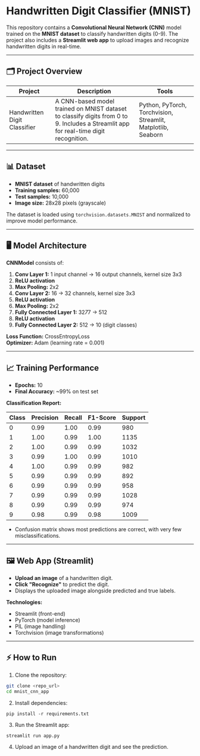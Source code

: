 # Handwritten Digit Classifier (MNIST)

This repository contains a **Convolutional Neural Network (CNN)** model trained on the **MNIST dataset** to classify handwritten digits (0-9). The project also includes a **Streamlit web app** to upload images and recognize handwritten digits in real-time.  

---

## 🗂️ Project Overview

| Project | Description | Tools |
|---------|-------------|-------|
| Handwritten Digit Classifier | A CNN-based model trained on MNIST dataset to classify digits from 0 to 9. Includes a Streamlit app for real-time digit recognition. | Python, PyTorch, Torchvision, Streamlit, Matplotlib, Seaborn |

---

## 📊 Dataset

- **MNIST dataset** of handwritten digits
- **Training samples:** 60,000  
- **Test samples:** 10,000  
- **Image size:** 28x28 pixels (grayscale)  

The dataset is loaded using `torchvision.datasets.MNIST` and normalized to improve model performance.

---

## 🖥️ Model Architecture

**CNNModel** consists of:  

1. **Conv Layer 1:** 1 input channel → 16 output channels, kernel size 3x3  
2. **ReLU activation**  
3. **Max Pooling:** 2x2  
4. **Conv Layer 2:** 16 → 32 channels, kernel size 3x3  
5. **ReLU activation**  
6. **Max Pooling:** 2x2  
7. **Fully Connected Layer 1:** 32*7*7 → 512  
8. **ReLU activation**  
9. **Fully Connected Layer 2:** 512 → 10 (digit classes)  

**Loss Function:** CrossEntropyLoss  
**Optimizer:** Adam (learning rate = 0.001)  

---

## 📈 Training Performance

- **Epochs:** 10  
- **Final Accuracy:** ~99% on test set  

**Classification Report:**

| Class | Precision | Recall | F1-Score | Support |
|-------|-----------|--------|----------|---------|
| 0 | 0.99 | 1.00 | 0.99 | 980 |
| 1 | 1.00 | 0.99 | 1.00 | 1135 |
| 2 | 1.00 | 0.99 | 0.99 | 1032 |
| 3 | 0.99 | 1.00 | 0.99 | 1010 |
| 4 | 1.00 | 0.99 | 0.99 | 982 |
| 5 | 0.99 | 0.99 | 0.99 | 892 |
| 6 | 0.99 | 0.99 | 0.99 | 958 |
| 7 | 0.99 | 0.99 | 0.99 | 1028 |
| 8 | 0.99 | 0.99 | 0.99 | 974 |
| 9 | 0.98 | 0.99 | 0.98 | 1009 |

- Confusion matrix shows most predictions are correct, with very few misclassifications.

---

## 🖼️ Web App (Streamlit)

- **Upload an image** of a handwritten digit.  
- **Click "Recognize"** to predict the digit.  
- Displays the uploaded image alongside predicted and true labels.

**Technologies:**  
- Streamlit (front-end)  
- PyTorch (model inference)  
- PIL (image handling)  
- Torchvision (image transformations)  

---

## ⚡ How to Run

1. Clone the repository:

```bash
git clone <repo_url>
cd mnist_cnn_app
```

2. Install dependencies:
```
pip install -r requirements.txt
```

3. Run the Streamlit app:
```
streamlit run app.py
```

4. Upload an image of a handwritten digit and see the prediction.
